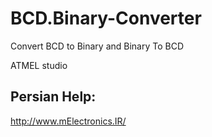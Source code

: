 ﻿# BCD.Binary-Converter
Convert BCD to Binary and Binary To BCD

ATMEL studio


Persian Help:
----------------
http://www.mElectronics.IR/